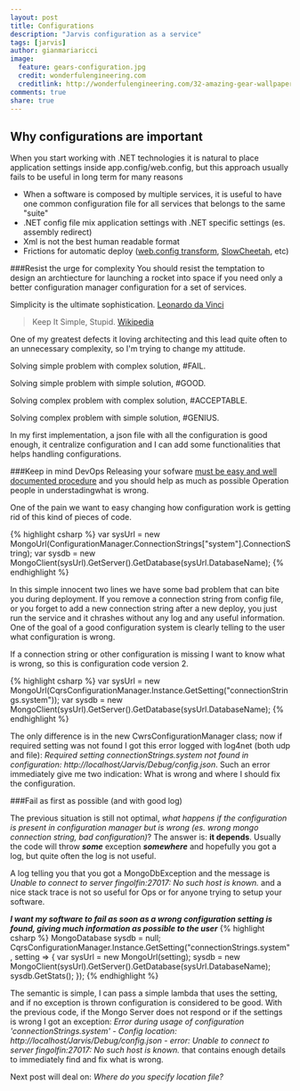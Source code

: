 ```yaml
---
layout: post
title: Configurations
description: "Jarvis configuration as a service"
tags: [jarvis]
author: gianmariaricci
image:
  feature: gears-configuration.jpg
  credit: wonderfulengineering.com
  creditlink: http://wonderfulengineering.com/32-amazing-gear-wallpaper-backgrounds-in-hd-for-download/
comments: true
share: true
---
```


## Why configurations are important
When you start working with .NET technologies it is natural to place application settings inside app.config/web.config, but this approach usually fails to be useful in long term for many reasons

- When a software is composed by multiple services, it is useful to have one common configuration file for all services that belongs to the same "suite"
- .NET config file mix application settings with .NET specific settings (es. assembly redirect)
- Xml is not the best human readable format
- Frictions for automatic deploy ([web.config transform](http://msdn.microsoft.com/en-us/library/vstudio/dd465318(v=vs.100).aspx), [SlowCheetah](http://visualstudiogallery.msdn.microsoft.com/69023d00-a4f9-4a34-a6cd-7e854ba318b5), etc)

###Resist the urge for complexity
You should resist the temptation to design an archtiecture for launching a rocket into space if you need only a better configuration manager configuration for a set of services. 

> 
Simplicity is the ultimate sophistication. [Leonardo da Vinci](http://www.brainyquote.com/quotes/quotes/l/leonardoda107812.html)
>
>Keep It Simple, Stupid. [Wikipedia](http://en.wikipedia.org/wiki/KISS_principle)

One of my greatest defects it loving architecting and this lead quite often to an unnecessary complexity, so I'm trying to change my attitude.

> 
Solving simple problem with complex solution, #FAIL.
>
Solving simple problem with simple solution, #GOOD.
>
Solving complex problem with complex solution, #ACCEPTABLE.
>
Solving complex problem with simple solution, #GENIUS.

In my first implementation, a json file with all the configuration is good enough, it centralize configuration and I can add some functionalities that helps handling configurations.

###Keep in mind DevOps 
Releasing your sofware [must be easy and well documented procedure](http://devopsreactions.tumblr.com/post/57234308379/setting-up-a-product-following-vendors-instructions) and you should help as much as possible Operation people in understadingwhat is wrong.

One of the pain we want to easy changing how configuration work is getting rid of this kind of pieces of code.

{% highlight csharp %}
var sysUrl = new MongoUrl(ConfigurationManager.ConnectionStrings["system"].ConnectionString);
var sysdb = new MongoClient(sysUrl).GetServer().GetDatabase(sysUrl.DatabaseName);
{% endhighlight %}
	
In this simple innocent two lines we have some bad problem that can bite you during deployment. If you remove a connection string from config file, or you forget to add a new connection string after a new deploy, you just run the service and it chrashes without any log and any useful information. One of the goal of a good configuration system is clearly telling to the user what configuration is wrong.

If a connection string or other configuration is missing I want to know what is wrong, so this is configuration code version 2.

{% highlight csharp %}
var sysUrl = new MongoUrl(CqrsConfigurationManager.Instance.GetSetting("connectionStrings.system"));
var sysdb = new MongoClient(sysUrl).GetServer().GetDatabase(sysUrl.DatabaseName);
{% endhighlight %}

The only difference is in the new CwrsConfigurationManager class; now if required setting was not found I got this error logged with log4net (both udp and file): *Required setting connectionStrings.system not found in configuration: http://localhost/Jarvis/Debug/config.json*. Such an error immediately give me two indication: What is wrong and where I should fix the configuration.

###Fail as first as possible (and with good log)

The previous situation is still not optimal, *what happens if the configuration is present in configuration manager but is wrong (es. wrong mongo connection string, bad configuration)*? The answer is: **it depends**. Usually the code will throw ***some*** exception ***somewhere*** and hopefully you got a log, but quite often the log is not useful.

A log telling you that you got a MongoDbException and the message is *Unable to connect to server fingolfin:27017: No such host is known.* and a nice stack trace is not so useful for Ops or for anyone trying to setup your software.

***I want my software to fail as soon as a wrong configuration setting is found, giving much information as possible to the user***
{% highlight csharp %}
MongoDatabase sysdb = null;
CqrsConfigurationManager.Instance.GetSetting("connectionStrings.system", setting =>
{
    var sysUrl = new MongoUrl(setting);
    sysdb = new MongoClient(sysUrl).GetServer().GetDatabase(sysUrl.DatabaseName);
    sysdb.GetStats();
});
{% endhighlight %}

The semantic is simple, I can pass a simple lambda that uses the setting, and if no exception is thrown configuration is considered to be good. With the previous code, if the Mongo Server does not respond or if the settings is wrong I got an exception: *Error during usage of configuration 'connectionStrings.system' - Config location: http://localhost/Jarvis/Debug/config.json - error: Unable to connect to server fingolfin:27017: No such host is known.* that contains enough details to immediately find and fix what is wrong.

Next post will deal on: *Where do you specify location file?* 


